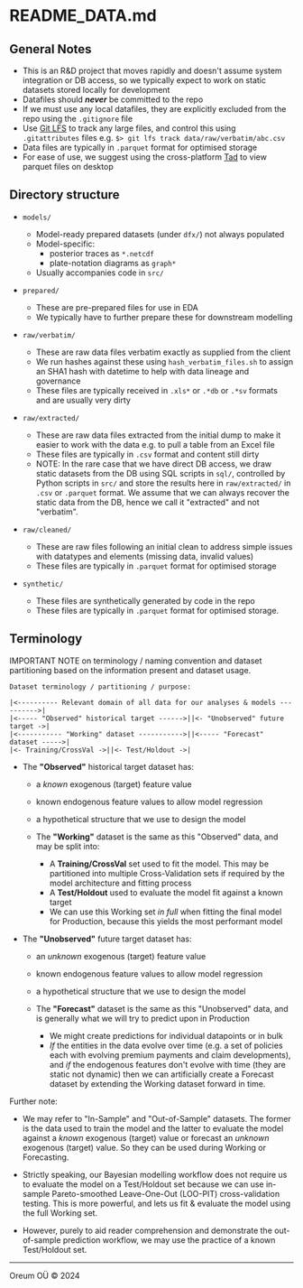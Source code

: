 # README_DATA.md

## General Notes

+ This is an R&D project that moves rapidly and doesn't assume system
  integration or DB access, so we typically expect to work on static datasets
  stored locally for development
+ Datafiles should **_never_** be committed to the repo
+ If we must use any local datafiles, they are explicitly excluded from the repo
  using the `.gitignore` file
+ Use [Git LFS](https://git-lfs.github.com) to track any large files, and
  control this using  `.gitattributes` files
  e.g. `$> git lfs track data/raw/verbatim/abc.csv`
+ Data files are typically in `.parquet` format for optimised storage
+ For ease of use, we suggest using the cross-platform
  [Tad](https://www.tadviewer.com) to view parquet files on desktop


## Directory structure

+ `models/`
  + Model-ready prepared datasets (under `dfx/`) not always populated
  + Model-specific:
    + posterior traces as `*.netcdf`
    + plate-notation diagrams as `graph*`
  + Usually accompanies code in `src/`

+ `prepared/`
  + These are pre-prepared files for use in EDA
  + We typically have to further prepare these for downstream modelling

+ `raw/verbatim/`
  + These are raw data files verbatim exactly as supplied from the client
  + We run hashes against these using `hash_verbatim_files.sh` to assign an
    SHA1 hash with datetime to help with data lineage and governance
  + These files are typically received in `.xls*` or `.*db` or `.*sv` formats
      and are usually very dirty

+ `raw/extracted/`
  + These are raw data files extracted from the initial dump to make it
    easier to work with the data e.g. to pull a table from an Excel file
  + These files are typically in `.csv` format and content still dirty
  + NOTE: In the rare case that we have direct DB access, we draw static
    datasets from the DB using SQL scripts in `sql/`, controlled by Python
    scripts in `src/` and store the results here in `raw/extracted/` in `.csv`
    or `.parquet` format. We assume that we can always recover the static
    data from the DB, hence we call it "extracted" and not "verbatim".

+ `raw/cleaned/`
  + These are raw files following an initial clean to address simple issues
    with datatypes and elements (missing data, invalid values)
  + These files are typically in `.parquet` format for optimised storage

+ `synthetic/`
  + These files are synthetically generated by code in the repo
  + These files are typically in `.parquet` format for optimised storage.


## Terminology

IMPORTANT NOTE on terminology / naming convention and dataset partitioning
based on the information present and dataset usage.

```text
Dataset terminology / partitioning / purpose:

|<---------- Relevant domain of all data for our analyses & models ---------->|
|<----- "Observed" historical target ------>||<- "Unobserved" future target ->|
|<----------- "Working" dataset ----------->||<----- "Forecast" dataset ----->|
|<- Training/CrossVal ->||<- Test/Holdout ->|
```

+ The **"Observed"** historical target dataset has:
  + a _known_ exogenous (target) feature value
  + known endogenous feature values to allow model regression
  + a hypothetical structure that we use to design the model

  + The **"Working"** dataset is the same as this "Observed" data, and may be
    split into:
    + A **Training/CrossVal** set used to fit the model. This may be
      partitioned into multiple Cross-Validation sets if required by the model
      architecture and fitting process
    + A **Test/Holdout** used to evaluate the model fit against a known target
    + We can use this Working set _in full_ when fitting the final model for
      Production, because this yields the most performant model

+ The **"Unobserved"** future target dataset has:
  + an _unknown_ exogenous (target) feature value
  + known endogenous feature values to allow model regression
  + a hypothetical structure that we use to design the model

  + The **"Forecast"** dataset is the same as this "Unobserved" data, and is
    generally what we will try to predict upon in Production
    + We might create predictions for individual datapoints or in bulk
    + _If_ the entities in the data evolve over time (e.g. a set of policies
      each with evolving premium payments and claim developments),
      and _if_ the endogenous features don't evolve with time (they are static
      not dynamic) then we can artificially create a Forecast dataset by
      extending the Working dataset forward in time.

Further note:

+ We may refer to "In-Sample" and "Out-of-Sample" datasets. The
  former is the data used to train the model and the latter to evaluate the
  model against a _known_ exogenous (target) value or forecast an _unknown_
  exogenous (target) value. So they can be used during Working or Forecasting.

+ Strictly speaking, our Bayesian modelling workflow does not require us to
  evaluate the model on a Test/Holdout set because we can use in-sample
  Pareto-smoothed Leave-One-Out (LOO-PIT) cross-validation testing. This is more
  powerful, and lets us fit & evaluate the model using the full Working set.

+ However, purely to aid reader comprehension and demonstrate the out-of-sample
  prediction workflow, we may use the practice of a known Test/Holdout set.

---
Oreum OÜ &copy; 2024
